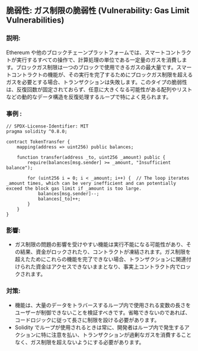 ## 脆弱性: ガス制限の脆弱性 (Vulnerability: Gas Limit Vulnerabilities)

### 説明:
Ethereum や他のブロックチェーンプラットフォームでは、スマートコントラクトが実行するすべての操作で、計算処理の単位である一定量のガスを消費します。ブロックガス制限は一つのブロックで使用できるガスの最大量です。スマートコントラクトの機能が、その実行を完了するためにブロックガス制限を超えるガスを必要とする場合、トランザクションは失敗します。このタイプの脆弱性は、反復回数が固定されておらず、任意に大きくなる可能性がある配列やリストなどの動的なデータ構造を反復処理するループで特によく見られます。

### 事例 :
```
// SPDX-License-Identifier: MIT
pragma solidity ^0.8.0;

contract TokenTransfer {
    mapping(address => uint256) public balances;

    function transfer(address _to, uint256 _amount) public {
        require(balances[msg.sender] >= _amount, "Insufficient balance");
        
        for (uint256 i = 0; i < _amount; i++) {  // The loop iterates _amount times, which can be very inefficient and can potentially exceed the block gas limit if _amount is too large.
            balances[msg.sender]--; 
            balances[_to]++; 
        }
    }
}
```
### 影響:
- ガス制限の問題の影響を受けやすい機能は実行不能になる可能性があり、その結果、資金がロックされたり、コントラクトが凍結されます。ガス制限を超えたためにこれらの機能を完了できない場合、トランザクションに関連付けられた資金はアクセスできないままとなり、事実上コントラクト内でロックされます。

### 対策:
- 機能は、大量のデータをトラバースするループ内で使用される変数の長さをユーザーが制御できないことを検証すべきです。省略できないのであれば、コードロジックに従って長さに制限を設ける必要があります。
- Solidity でループが使用されるときは常に、開発者はループ内で発生するアクションに特に注意を払い、トランザクションが過剰なガスを消費することなく、ガス制限を超えないようにする必要があります。
